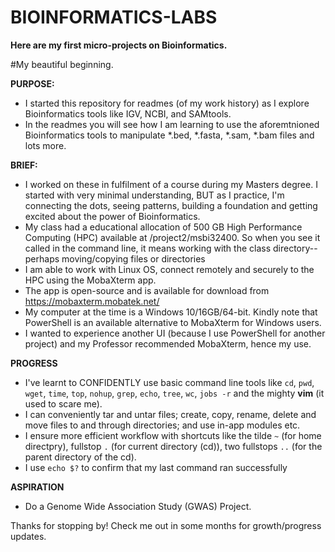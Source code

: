 # BIOINFORMATICS-LABS
__Here are my first micro-projects on Bioinformatics.__

#My beautiful beginning.

__PURPOSE:__
- I started this repository for readmes (of my work history) as I explore Bioinformatics tools like IGV, NCBI, and SAMtools.
- In the readmes you will see how I am learning to use the aforemtnioned Bioinformatics tools to manipulate *.bed, *.fasta, *.sam, *.bam files and lots more.

__BRIEF:__
- I worked on these in fulfilment of a course during my Masters degree. I started with very minimal understanding, BUT as I practice, I'm connecting the dots, seeing patterns, building a foundation and getting excited about the power of Bioinformatics.
- My class had a educational allocation of 500 GB High Performance Computing (HPC) available at /project2/msbi32400. So when you see it called in the command line, it means working with the class directory-- perhaps moving/copying files or directories
- I am able to work with Linux OS, connect remotely and securely to the HPC using the MobaXterm app.
- The app is open-source and is available for download from https://mobaxterm.mobatek.net/ 
- My computer at the time is a Windows 10/16GB/64-bit. Kindly note that PowerShell is an available alternative to MobaXterm for Windows users. 
- I wanted to experience another UI (because I use PowerShell for another project) and my Professor recommended MobaXterm, hence my use.

__PROGRESS__
- I've learnt to CONFIDENTLY use basic command line tools like `cd`, `pwd`, `wget`, `time`, `top`, `nohup`, `grep`, `echo`, `tree`, `wc`, `jobs -r` and the mighty __vim__ (it used to scare me).
- I can conveniently tar and untar files; create, copy, rename, delete and move files to and through directories; and use in-app modules etc.
- I ensure more efficient workflow with shortcuts like the tilde `~` (for home directpry), fullstop `.` (for current directory (cd)), two fullstops `..` (for the parent directory of the cd).
- I use `echo $?` to confirm that my last command ran successfully

__ASPIRATION__
- Do a Genome Wide Association Study (GWAS) Project.

 Thanks for stopping by! Check me out in some months for growth/progress updates.
 
